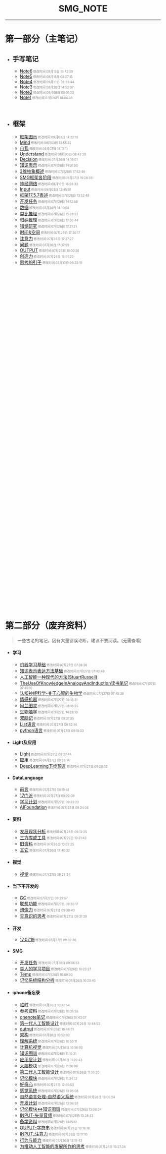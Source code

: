 #  <center>SMG_NOTE</center>

***

# 第一部分（主笔记）

- ## 手写笔记

	
  - [Note6](手写笔记/Note6.md)<font size="1" color="#888888"> 修改时间:09月15日 19:42:59</font>
  - [Note5](手写笔记/Note5.md)<font size="1" color="#888888"> 修改时间:09月15日 08:27:15</font>
  - [Note4](手写笔记/Note4.md)<font size="1" color="#888888"> 修改时间:09月13日 08:23:44</font>
  - [Note3](手写笔记/Note3.md)<font size="1" color="#888888"> 修改时间:08月20日 14:52:07</font>
  - [Note2](手写笔记/Note2.md)<font size="1" color="#888888"> 修改时间:09月08日 08:01:23</font>
  - [Note1](手写笔记/Note1.md)<font size="1" color="#888888"> 修改时间:07月26日 18:04:33</font>

  ​

- ## 框架

  * [框架图示](框架/框架图示.md)<font size="1" color="#888888"> 修改时间:09月03日 14:22:19</font>
  * [Mind](框架/Mind.md)<font size="1" color="#888888"> 修改时间:08月03日 13:55:32</font>
  * [自我](框架/自我.md)<font size="1" color="#888888"> 修改时间:08月07日 14:17:11</font>
  * [Understand](框架/Understand.md)<font size="1" color="#888888"> 修改时间:08月03日 08:42:28</font>
  * [Decision](框架/Decision.md)<font size="1" color="#888888"> 修改时间:07月26日 14:19:01</font>
  * [知识表示](框架/知识表示.md)<font size="1" color="#888888"> 修改时间:07月26日 14:31:50</font>
  * [3维抽象概述](框架/3维抽象概述.md)<font size="1" color="#888888"> 修改时间:07月26日 17:53:46</font>
  * [SMG框架各阶段](框架/SMG框架各阶段.md)<font size="1" color="#888888"> 修改时间:09月07日 15:28:39</font>
  * [神经网络](框架/神经网络.md)<font size="1" color="#888888"> 修改时间:08月10日 16:28:33</font>
  * [Input](框架/Input.md)<font size="1" color="#888888"> 修改时间:09月03日 12:45:01</font>
  * [框架17.5.7表述](框架/框架17.5.7表述.md)<font size="1" color="#888888"> 修改时间:07月26日 13:52:48</font>
  * [开发任务](框架/开发任务.md)<font size="1" color="#888888"> 修改时间:07月26日 14:12:58</font>
  * [数据](框架/数据.md)<font size="1" color="#888888"> 修改时间:07月26日 14:19:58</font>
  * [类比推理](框架/类比推理.md)<font size="1" color="#888888"> 修改时间:07月26日 15:28:22</font>
  * [归纳推理](框架/归纳推理.md)<font size="1" color="#888888"> 修改时间:07月26日 17:30:44</font>
  * [错觉研究](框架/错觉研究.md)<font size="1" color="#888888"> 修改时间:07月26日 17:31:21</font>
  * [时间&空间](框架/时间&空间.md)<font size="1" color="#888888"> 修改时间:07月26日 17:36:17</font>
  * [注意力](框架/注意力.md)<font size="1" color="#888888"> 修改时间:07月26日 17:37:27</font>
  * [问题](框架/问题.md)<font size="1" color="#888888"> 修改时间:07月26日 17:37:59</font>
  * [OUTPUT](框架/OUTPUT.md)<font size="1" color="#888888"> 修改时间:07月26日 18:00:36</font>
  * [创造力](框架/创造力.md)<font size="1" color="#888888"> 修改时间:07月26日 18:01:20</font>
  * [思考的引子](框架/思考的引子.md)<font size="1" color="#888888"> 修改时间:08月13日 09:32:19</font>





































  ​
<br><br><br><br><br><br><br><br><br><br><br><br><br><br><br><br>
<br><br><br><br><br><br><br><br><br><br><br><br><br><br><br><br>
<br><br><br><br><br><br><br><br><br><br><br><br><br><br><br><br>
<br><br><br><br><br><br><br><br><br><br><br><br><br><br><br><br>







































# 第二部分（废弃资料）

> 一些古老的笔记，因有大量错误论断，建议不要阅读。(无需查看)

- #### 学习

  * [机器学习基础](学习/机器学习基础.md)<font size="1" color="#888888"> 修改时间:07月27日 07:38:26</font>
  * [知识表示表达方法基础](学习/知识表示表达方法基础.md)<font size="1" color="#888888"> 修改时间:07月27日 07:42:49</font>
  * [人工智能一种现代的方法(StuartRussell)](学习/人工智能一种现代的方法(StuartRussell).md)
  * [TheUseOfKnowledgeInAnalogyAndInduction读书笔记](学习/TheUseOfKnowledgeInAnalogyAndInduction读书笔记.md)<font size="1" color="#888888"> 修改时间:07月27日 07:45:10</font>
  * [认知神经科学-关于心智的生物学](学习/认知神经科学-关于心智的生物学.md)<font size="1" color="#888888"> 修改时间:07月27日 07:45:38</font>
  * [情感机器](学习/情感机器.md)<font size="1" color="#888888"> 修改时间:07月27日 08:15:31</font>
  * [阿兰图灵](学习/阿兰图灵.md)<font size="1" color="#888888"> 修改时间:07月27日 08:16:20</font>
  * [生物脑学](学习/生物脑学.md)<font size="1" color="#888888"> 修改时间:07月27日 14:28:10</font>
  * [双脑记](学习/双脑记.md)<font size="1" color="#888888"> 修改时间:07月27日 08:21:35</font>
  * [List语言](学习/List语言.md)<font size="1" color="#888888"> 修改时间:07月27日 08:52:56</font>
  * [python语言](学习/python语言.md)<font size="1" color="#888888"> 修改时间:07月27日 09:18:33</font>

- #### Light及应用

  * [Light](Light及应用/Light.md)<font size="1" color="#888888"> 修改时间:07月27日 09:27:44</font>
  * [应用](Light及应用/应用.md)<font size="1" color="#888888"> 修改时间:07月27日 09:28:14</font>
  * [DeepLearning下步预言](Light及应用/DeepLearning下步预言.md)<font size="1" color="#888888"> 修改时间:07月27日 09:28:32</font>

- #### DataLanguage

  * [前言](DataLanguage/前言.md)<font size="1" color="#888888"> 修改时间:07月27日 09:19:41</font>
  * [17门派](DataLanguage/17门派.md)<font size="1" color="#888888"> 修改时间:07月27日 09:22:09</font>
  * [学习计划](DataLanguage/学习计划.md)<font size="1" color="#888888"> 修改时间:07月27日 09:23:23</font>
  * [AIFoundation](DataLanguage/AIFoundation.md)<font size="1" color="#888888"> 修改时间:07月27日 09:24:08</font>

- #### 资料

  * [发展现状分析](资料/发展现状分析.md)<font size="1" color="#888888"> 修改时间:07月28日 09:12:25</font>
  * [三方库或工具](资料/三方库或工具.md)<font size="1" color="#888888"> 修改时间:07月26日 13:31:43</font>
  * [旧资料](资料/旧资料.md)<font size="1" color="#888888"> 修改时间:07月26日 13:39:25</font>
  * [其它](资料/其它.md)<font size="1" color="#888888"> 修改时间:07月26日 13:40:32</font>

- #### 视觉

  * [视觉](视觉/视觉.md)<font size="1" color="#888888"> 修改时间:07月27日 09:29:34</font>

- #### 当下不开发的

  * [GC](当下不开发的/GC.md)<font size="1" color="#888888"> 修改时间:07月27日 09:29:57</font>
  * [联想功能](当下不开发的/联想功能.md)<font size="1" color="#888888"> 修改时间:07月27日 09:30:17</font>
  * [想像力](当下不开发的/想像力.md)<font size="1" color="#888888"> 修改时间:07月27日 09:30:40</font>
  * [无意识的思考](当下不开发的/无意识的思考.md)<font size="1" color="#888888"> 修改时间:07月27日 09:31:39</font>

- #### 开发

  * [17.07.19](开发/17.07.19.md)<font size="1" color="#888888"> 修改时间:07月27日 09:32:36</font>

- #### SMG  

  * [开发任务](SMG/开发任务.md) <font size="1" color="#888888"> 修改时间:07月28日 09:06:53</font>
  * [类人的学习项目](SMG/类人的学习项目.md)<font size="1" color="#888888"> 修改时间:07月26日 10:23:27</font>
  * [Temp](SMG/Temp.md)<font size="1" color="#888888"> 修改时间:07月26日 10:09:30</font>
  * [记忆系统结构分析](SMG/记忆系统结构分析.md)<font size="1" color="#888888"> 修改时间:07月26日 10:20:45</font>

- #### iphone备忘录

  * [临时](iphone备忘录/临时.md)<font size="1" color="#888888"> 修改时间:07月26日 10:22:54</font>
  * [参考资料](iphone备忘录/参考资料.md)<font size="1" color="#888888"> 修改时间:07月26日 10:35:59</font>
  * [onenote笔记](iphone备忘录/onenote笔记.md)<font size="1" color="#888888"> 修改时间:07月26日 10:43:07</font>
  * [第一代人工智能设计](iphone备忘录/第一代人工智能设计.md)<font size="1" color="#888888"> 修改时间:07月26日 10:44:53</font>
  * [output](iphone备忘录/output.md)<font size="1" color="#888888"> 修改时间:07月26日 10:46:31</font>
  * [架构](iphone备忘录/架构.md)<font size="1" color="#888888"> 修改时间:07月26日 10:52:02</font>
  * [理解系统](iphone备忘录/理解系统.md)<font size="1" color="#888888"> 修改时间:07月26日 10:53:11</font>
  * [计算机视觉](iphone备忘录/计算机视觉.md)<font size="1" color="#888888"> 修改时间:07月26日 10:56:00</font>
  * [知识图谱](iphone备忘录/知识图谱.md)<font size="1" color="#888888"> 修改时间:07月26日 11:19:21</font>
  * [应用层计划](iphone备忘录/应用层计划.md)<font size="1" color="#888888"> 修改时间:07月26日 11:20:43</font>
  * [大脑模块](iphone备忘录/大脑模块.md)<font size="1" color="#888888"> 修改时间:07月26日 11:26:06</font>
  * [第二代人工智能设计](iphone备忘录/第二代人工智能设计.md)<font size="1" color="#888888"> 修改时间:07月26日 11:30:20</font>
  * [记忆模块](iphone备忘录/记忆模块.md)<font size="1" color="#888888"> 修改时间:07月26日 11:34:13</font>
  * [好奇心](iphone备忘录/好奇心.md)<font size="1" color="#888888"> 修改时间:07月26日 12:55:53</font>
  * [感觉系统](iphone备忘录/感觉系统.md)<font size="1" color="#888888"> 修改时间:07月26日 13:05:08</font>
  * [自然语言处理-自然语义系统](iphone备忘录/自然语言处理-自然语义系统.md)<font size="1" color="#888888"> 修改时间:07月26日 13:06:24</font>
  * [开发计划](iphone备忘录/开发计划.md)<font size="1" color="#888888"> 修改时间:07月26日 13:06:59</font>
  * [记忆模块<=>知识图谱](iphone备忘录/记忆模块<=>知识图谱.md)<font size="1" color="#888888"> 修改时间:07月26日 13:08:34</font>
  * [INPUT-矢量音频](iphone备忘录/INPUT-矢量音频.md)<font size="1" color="#888888"> 修改时间:07月26日 13:28:43</font>
  * [备学资料](iphone备忘录/备学资料.md)<font size="1" color="#888888"> 修改时间:07月26日 13:15:12</font>
  * [OUPUT-字符串](iphone备忘录/OUPUT-字符串.md)<font size="1" color="#888888"> 修改时间:07月26日 13:16:18</font>
  * [INPUT_注意力](iphone备忘录/INPUT_注意力.md)<font size="1" color="#888888"> 修改时间:07月26日 13:17:10</font>
  * [行为与能力](iphone备忘录/行为与能力.md)<font size="1" color="#888888"> 修改时间:07月26日 13:19:43</font>
  * [为推动人工智能的发展所作的思考](iphone备忘录/为推动人工智能的发展所作的思考.md)<font size="1" color="#888888"> 修改时间:07月26日 13:27:34</font>


























































